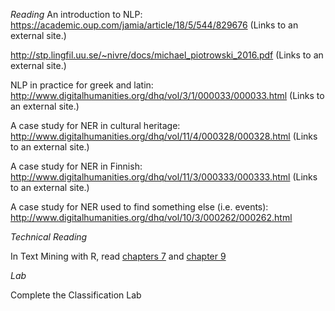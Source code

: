 *Reading*
An introduction to NLP: https://academic.oup.com/jamia/article/18/5/544/829676 (Links to an external site.)

http://stp.lingfil.uu.se/~nivre/docs/michael_piotrowski_2016.pdf (Links to an external site.)

NLP in practice for greek and latin: http://www.digitalhumanities.org/dhq/vol/3/1/000033/000033.html (Links to an external site.)

A case study for NER in cultural heritage: http://www.digitalhumanities.org/dhq/vol/11/4/000328/000328.html (Links to an external site.)

A case study for NER in Finnish: http://www.digitalhumanities.org/dhq/vol/11/3/000333/000333.html (Links to an external site.)

A case study for NER used to find something else (i.e. events): http://www.digitalhumanities.org/dhq/vol/10/3/000262/000262.html

*Technical Reading*

In Text Mining with R, read [chapters 7](https://www.tidytextmining.com/twitter.html) and [chapter 9](https://www.tidytextmining.com/usenet.html)

*Lab*

Complete the Classification Lab
